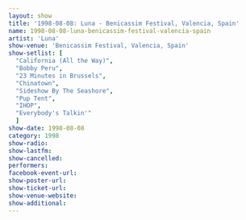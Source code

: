 ```yaml
---
layout: show
title: '1998-08-08: Luna - Benicassim Festival, Valencia, Spain'
name: 1998-08-08-luna-benicassim-festival-valencia-spain
artist: 'Luna'
show-venue: 'Benicassim Festival, Valencia, Spain'
show-setlist: [
  "California (All the Way)",
  "Bobby Peru",
  "23 Minutes in Brussels",
  "Chinatown",
  "Sideshow By The Seashore",
  "Pup Tent",
  "IHOP",
  "Everybody's Talkin'"
  ]
show-date: 1998-08-08
category: 1998
show-radio: 
show-lastfm: 
show-cancelled: 
performers: 
facebook-event-url: 
show-poster-url: 
show-ticket-url: 
show-venue-website: 
show-additional: 
---
```


